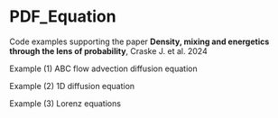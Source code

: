 # PDF_Equation
Code examples supporting the paper **Density, mixing and energetics through the lens of probability**, Craske J. et al. 2024

Example (1) ABC flow advection diffusion equation 

Example (2) 1D diffusion equation

Example (3) Lorenz equations
